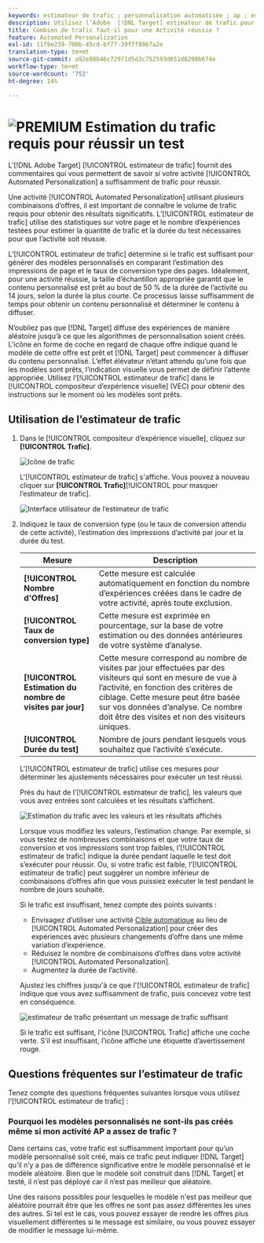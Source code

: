 ```yaml
---
keywords: estimateur de trafic ; personnalisation automatisée ; ap ; estimer le trafic ; cible automatique
description: Utilisez l’Adobe  [!DNL Target] estimateur de trafic pour déterminer si votre activité Automated Personalization dispose d’un trafic suffisant pour réussir.
title: Combien de trafic faut-il pour une Activité réussie ?
feature: Automated Personalization
exl-id: 11f9e239-700b-45cd-bf77-39f7f8967a2e
translation-type: tm+mt
source-git-commit: a92e88b46c72971d5d3c752593d651d8290b674e
workflow-type: tm+mt
source-wordcount: '752'
ht-degree: 14%

---
```


# ![PREMIUM](/help/assets/premium.png) Estimation du trafic requis pour réussir un test

L’[!DNL Adobe Target] [!UICONTROL estimateur de trafic] fournit des commentaires qui vous permettent de savoir si votre activité [!UICONTROL Automated Personalization] a suffisamment de trafic pour réussir.

Une activité [!UICONTROL Automated Personalization] utilisant plusieurs combinaisons d’offres, il est important de connaître le volume de trafic requis pour obtenir des résultats significatifs. L’[!UICONTROL estimateur de trafic] utilise des statistiques sur votre page et le nombre d’expériences testées pour estimer la quantité de trafic et la durée du test nécessaires pour que l’activité soit réussie.

L’[!UICONTROL estimateur de trafic] détermine si le trafic est suffisant pour générer des modèles personnalisés en comparant l’estimation des impressions de page et le taux de conversion type des pages. Idéalement, pour une activité réussie, la taille d’échantillon appropriée garantit que le contenu personnalisé est prêt au bout de 50 % de la durée de l’activité ou 14 jours, selon la durée la plus courte. Ce processus laisse suffisamment de temps pour obtenir un contenu personnalisé et déterminer le contenu à diffuser.

N’oubliez pas que [!DNL Target] diffuse des expériences de manière aléatoire jusqu’à ce que les algorithmes de personnalisation soient créés. L’icône en forme de coche en regard de chaque offre indique quand le modèle de cette offre est prêt et [!DNL Target] peut commencer à diffuser du contenu personnalisé. L’effet élévateur n’étant attendu qu’une fois que les modèles sont prêts, l’indication visuelle vous permet de définir l’attente appropriée. Utilisez l’[!UICONTROL estimateur de trafic] dans le [!UICONTROL compositeur d’expérience visuelle] (VEC) pour obtenir des instructions sur le moment où les modèles sont prêts.

## Utilisation de l’estimateur de trafic

1. Dans le [!UICONTROL compositeur d’expérience visuelle], cliquez sur **[!UICONTROL Trafic]**.

   ![Icône de trafic](/help/c-activities/t-automated-personalization/assets/icon-traffic.png)

   L&#39;[!UICONTROL estimateur de trafic] s&#39;affiche. Vous pouvez à nouveau cliquer sur **[!UICONTROL Trafic]**[!UICONTROL  pour masquer l’estimateur de trafic].

   ![Interface utilisateur de l’estimateur de trafic](assets/ap_est.png)

1. Indiquez le taux de conversion type (ou le taux de conversion attendu de cette activité), l’estimation des impressions d’activité par jour et la durée du test.

   | Mesure | Description |
   | --- | --- |
   | **[!UICONTROL Nombre d&#39;Offres]** | Cette mesure est calculée automatiquement en fonction du nombre d’expériences créées dans le cadre de votre activité, après toute exclusion. |
   | **[!UICONTROL Taux de conversion type]** | Cette mesure est exprimée en pourcentage, sur la base de votre estimation ou des données antérieures de votre système d’analyse. |
   | **[!UICONTROL Estimation du nombre de visites par jour]** | Cette mesure correspond au nombre de visites par jour effectuées par des visiteurs qui sont en mesure de vue à l’activité, en fonction des critères de ciblage. Cette mesure peut être basée sur vos données d’analyse. Ce nombre doit être des visites et non des visiteurs uniques. |
   | **[!UICONTROL Durée du test]** | Nombre de jours pendant lesquels vous souhaitez que l’activité s’exécute. |

   L&#39;[!UICONTROL estimateur de trafic] utilise ces mesures pour déterminer les ajustements nécessaires pour exécuter un test réussi.

   Près du haut de l’[!UICONTROL estimateur de trafic], les valeurs que vous avez entrées sont calculées et les résultats s’affichent.

   ![Estimation du trafic avec les valeurs et les résultats affichés](assets/ap_est_no.png)

   Lorsque vous modifiez les valeurs, l’estimation change. Par exemple, si vous testez de nombreuses combinaisons et que votre taux de conversion et vos impressions sont trop faibles, l’[!UICONTROL estimateur de trafic] indique la durée pendant laquelle le test doit s’exécuter pour réussir. Ou, si votre trafic est faible, l’[!UICONTROL estimateur de trafic] peut suggérer un nombre inférieur de combinaisons d’offres afin que vous puissiez exécuter le test pendant le nombre de jours souhaité.

   Si le trafic est insuffisant, tenez compte des points suivants :

   * Envisagez d’utiliser une activité [Cible automatique](/help/c-activities/auto-target/auto-target-to-optimize.md) au lieu de [!UICONTROL Automated Personalization] pour créer des expériences avec plusieurs changements d’offre dans une même variation d’expérience.
   * Réduisez le nombre de combinaisons d’offres dans votre activité [!UICONTROL Automated Personalization].
   * Augmentez la durée de l’activité.

   Ajustez les chiffres jusqu&#39;à ce que l&#39;[!UICONTROL estimateur de trafic] indique que vous avez suffisamment de trafic, puis concevez votre test en conséquence.

   ![estimateur de trafic présentant un message de trafic suffisant](assets/ap_est_yes.png)

   Si le trafic est suffisant, l&#39;icône [!UICONTROL Trafic] affiche une coche verte. S’il est insuffisant, l’icône affiche une étiquette d’avertissement rouge.

## Questions fréquentes sur l’estimateur de trafic

Tenez compte des questions fréquentes suivantes lorsque vous utilisez l’[!UICONTROL estimateur de trafic] :

### Pourquoi les modèles personnalisés ne sont-ils pas créés même si mon activité AP a assez de trafic ?

Dans certains cas, votre trafic est suffisamment important pour qu’un modèle personnalisé soit créé, mais ce trafic peut indiquer [!DNL Target] qu’il n’y a pas de différence significative entre le modèle personnalisé et le modèle aléatoire. Bien que le modèle soit construit dans [!DNL Target] et testé, il n’est pas déployé car il n’est pas meilleur que aléatoire.

Une des raisons possibles pour lesquelles le modèle n&#39;est pas meilleur que aléatoire pourrait être que les offres ne sont pas assez différentes les unes des autres. Si tel est le cas, vous pouvez essayer de rendre les offres plus visuellement différentes si le message est similaire, ou vous pouvez essayer de modifier le message lui-même.
